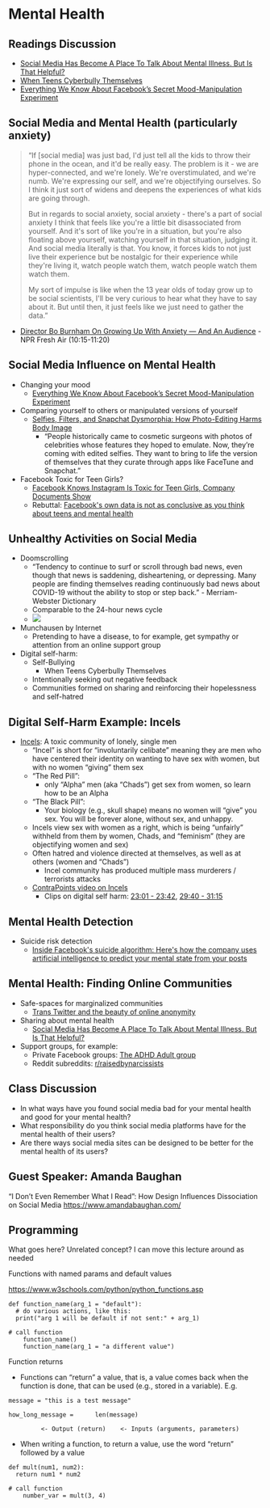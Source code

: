# Mental Health
## Readings Discussion
- [Social Media Has Become A Place To Talk About Mental Illness. But Is That Helpful?](https://www.npr.org/2019/11/13/779015105/social-media-has-become-a-place-to-talk-about-mental-illness-but-is-that-helpful)
- [When Teens Cyberbully Themselves](https://www.npr.org/sections/health-shots/2018/04/21/604073315/when-teens-cyberbully-themselves)
- [Everything We Know About Facebook’s Secret Mood-Manipulation Experiment](https://www.theatlantic.com/technology/archive/2014/06/everything-we-know-about-facebooks-secret-mood-manipulation-experiment/373648/)

## Social Media and Mental Health (particularly anxiety)

> “If [social media] was just bad, I'd just tell all the kids to throw their phone in the ocean, and it'd be really easy. The problem is it - we are hyper-connected, and we're lonely. We're overstimulated, and we're numb. We're expressing our self, and we're objectifying ourselves. So I think it just sort of widens and deepens the experiences of what kids are going through.
>
> But in regards to social anxiety, social anxiety - there's a part of social anxiety I think that feels like you're a little bit disassociated from yourself. And it's sort of like you're in a situation, but you're also floating above yourself, watching yourself in that situation, judging it. And social media literally is that. You know, it forces kids to not just live their experience but be nostalgic for their experience while they're living it, watch people watch them, watch people watch them watch them.
>
>My sort of impulse is like when the 13 year olds of today grow up to be social scientists, I'll be very curious to hear what they have to say about it. But until then, it just feels like we just need to gather the data.”

- [Director Bo Burnham On Growing Up With Anxiety — And An Audience](https://www.npr.org/transcripts/630069876) - NPR Fresh Air (10:15-11:20)

## Social Media Influence on Mental Health
- Changing your mood
  - [Everything We Know About Facebook’s Secret Mood-Manipulation Experiment](https://www.theatlantic.com/technology/archive/2014/06/everything-we-know-about-facebooks-secret-mood-manipulation-experiment/373648/)
- Comparing yourself to others or manipulated versions of yourself
  - [Selfies, Filters, and Snapchat Dysmorphia: How Photo-Editing Harms Body Image](https://www.psychologytoday.com/us/articles/202002/selfies-filters-and-snapchat-dysmorphia-how-photo-editing-harms-body-image)
    - “People historically came to cosmetic surgeons with photos of celebrities whose features they hoped to emulate. Now, they’re coming with edited selfies. They want to bring to life the version of themselves that they curate through apps like FaceTune and Snapchat.”
- Facebook Toxic for Teen Girls?
  - [Facebook Knows Instagram Is Toxic for Teen Girls, Company Documents Show](https://www.wsj.com/articles/facebook-knows-instagram-is-toxic-for-teen-girls-company-documents-show-11631620739)
  - Rebuttal: [Facebook's own data is not as conclusive as you think about teens and mental health](https://www.npr.org/2021/10/06/1043138622/facebook-instagram-teens-mental-health)

## Unhealthy Activities on Social Media
- Doomscrolling
  - “Tendency to continue to surf or scroll through bad news, even though that news is saddening, disheartening, or depressing. Many people are finding themselves reading continuously bad news about COVID-19 without the ability to stop or step back.” - Merriam-Webster Dictionary
  - Comparable to the 24-hour news cycle
  - [![](doom_quality.png)](https://twitter.com/ethanjacobslaw/status/1347434641540538368)
- Munchausen by Internet
  - Pretending to have a disease, to for example, get sympathy or attention from an online support group
- Digital self-harm:
  - Self-Bullying
    - When Teens Cyberbully Themselves
  - Intentionally seeking out negative feedback
  - Communities formed on sharing and reinforcing their hopelessness and self-hatred

## Digital Self-Harm Example: Incels
- [Incels](https://en.wikipedia.org/wiki/Incel): A toxic community of lonely, single men
  - “Incel” is short for “involuntarily celibate” meaning they are men who have centered their identity on wanting to have sex with women, but with no women “giving” them sex
  - “The Red Pill”:
    - only “Alpha” men (aka “Chads”) get sex from women, so learn how to be an Alpha
  - “The Black Pill”:
    - Your biology (e.g., skull shape) means no women will “give” you sex. You will be forever alone, without sex, and unhappy.
  - Incels view sex with women as a right, which is being “unfairly” withheld from them by women, Chads, and “feminism” (they are objectifying women and sex)
  - Often hatred and violence directed at themselves, as well as at others (women and “Chads”)
    - Incel community has produced multiple mass murderers / terrorists attacks
  - [ContraPoints video on Incels](https://www.youtube.com/watch?v=fD2briZ6fB0)
    - Clips on digital self harm: [23:01 - 23:42](https://youtu.be/fD2briZ6fB0?t=1381), [29:40 - 31:15](https://www.youtube.com/watch?v=fD2briZ6fB0&t=1780s)

## Mental Health Detection
- Suicide risk detection
  - [Inside Facebook's suicide algorithm: Here's how the company uses artificial intelligence to predict your mental state from your posts](https://www.businessinsider.com/facebook-is-using-ai-to-try-to-predict-if-youre-suicidal-2018-12)

## Mental Health: Finding Online Communities
- Safe-spaces for marginalized communities
  - [Trans Twitter and the beauty of online anonymity](https://www.vox.com/culture/21432987/trans-twitter-reddit-online-anonymity)
- Sharing about mental health
  - [Social Media Has Become A Place To Talk About Mental Illness. But Is That Helpful?](https://www.npr.org/2019/11/13/779015105/social-media-has-become-a-place-to-talk-about-mental-illness-but-is-that-helpful)
- Support groups, for example:
  - Private Facebook groups: [The ADHD Adult group](https://www.facebook.com/groups/778098019379268)
  - Reddit subreddits: [r/raisedbynarcissists](https://www.reddit.com/r/raisedbynarcissists/)

## Class Discussion
- In what ways have you found social media bad for your mental health and good for your mental health?
- What responsibility do you think social media platforms have for the mental health of their users?
- Are there ways social media sites can be designed to be better for the mental health of its users?

## Guest Speaker: Amanda Baughan

“I Don’t Even Remember What I Read”: How Design Influences Dissociation on Social Media
https://www.amandabaughan.com/

## Programming
What goes here? Unrelated concept? I can move this lecture around as needed


Functions with named params and default values

https://www.w3schools.com/python/python_functions.asp
```
def function_name(arg_1 = "default"):
  # do various actions, like this:
  print("arg 1 will be default if not sent:" + arg_1)

# call function
    function_name()
    function_name(arg_1 = "a different value")
```


Function returns

- Functions can “return” a value, that is, a value comes back when the function is done, that can be used (e.g., stored in a variable). E.g.

```
message = "this is a test message"

how_long_message =      len(message)
```   
             <- Output (return)    <- Inputs (arguments, parameters)


- When writing a function, to return a value, use the word “return” followed by a value

```
def mult(num1, num2):
  return num1 * num2

# call function
    number_var = mult(3, 4)
```
